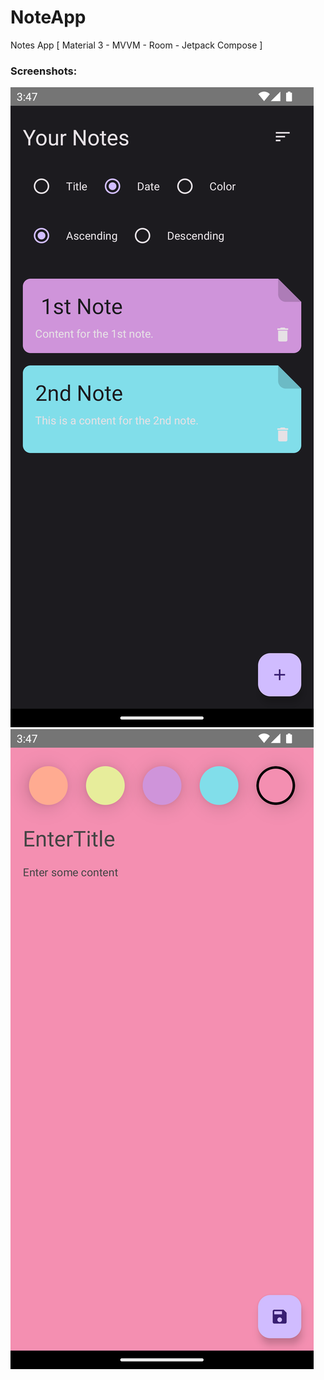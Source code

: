 # NoteApp
Notes App [ Material 3 - MVVM - Room - Jetpack Compose ]

### Screenshots:

![Main Page](https://github.com/eldeebxx/NoteApp/blob/master/screenshot.png?raw=true) ![Add New Note](https://github.com/eldeebxx/NoteApp/blob/master/screenshot1.png?raw=true)

